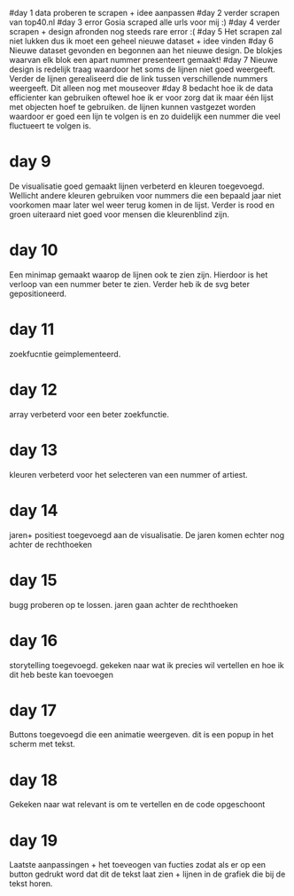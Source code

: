 #day 1 
data proberen te scrapen + idee aanpassen
#day 2 
verder scrapen van top40.nl
#day 3 
error Gosia scraped alle urls voor mij :)
#day 4 
verder scrapen + design afronden
nog steeds rare error :(
#day 5 
Het scrapen zal niet lukken dus ik moet een geheel nieuwe dataset + idee vinden
#day 6
Nieuwe dataset gevonden en begonnen aan het nieuwe design. De blokjes waarvan elk blok een apart nummer presenteert gemaakt!
#day 7
Nieuwe design is redelijk traag waardoor het soms de lijnen niet goed weergeeft. Verder de lijnen gerealiseerd die de link tussen verschillende nummers weergeeft. Dit alleen nog met mouseover
#day 8
bedacht hoe ik de data efficienter kan gebruiken oftewel hoe ik er voor zorg dat ik maar één lijst met objecten hoef te gebruiken. de lijnen kunnen vastgezet worden waardoor er goed een lijn te volgen is en zo duidelijk een nummer die veel fluctueert te volgen is.
# day 9
De visualisatie goed gemaakt lijnen verbeterd en kleuren toegevoegd. Wellicht andere kleuren gebruiken voor nummers die een bepaald jaar niet voorkomen maar later wel weer terug komen in de lijst. Verder is rood en groen uiteraard niet goed voor mensen die kleurenblind zijn.
# day 10
Een minimap gemaakt waarop de lijnen ook te zien zijn. Hierdoor is het verloop van een nummer beter te zien. Verder heb ik de svg beter gepositioneerd.
# day 11
zoekfucntie geimplementeerd.
# day 12
array verbeterd voor een beter zoekfunctie.
# day 13
kleuren verbeterd voor het selecteren van een nummer of artiest.
# day 14
jaren+ positiest toegevoegd aan de visualisatie. De jaren komen echter nog achter de rechthoeken
# day 15
bugg proberen op te lossen. jaren gaan achter de rechthoeken
# day 16
storytelling toegevoegd. gekeken naar wat ik precies wil vertellen en hoe ik dit heb beste kan toevoegen
# day 17 
Buttons toegevoegd die een animatie weergeven. dit is een popup in het scherm met tekst.
# day 18
Gekeken naar wat relevant is om te vertellen en de code opgeschoont
# day 19
Laatste aanpassingen + het toeveogen van fucties zodat als er op een button gedrukt word dat dit de tekst laat zien + lijnen in de grafiek die bij de tekst horen.
